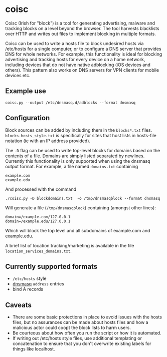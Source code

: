 coisc
========

Coisc (Irish for "block") is a tool for generating advertising,
malware and tracking blocks on a level beyond the browser. The tool
harvests blacklists over HTTP and writes out files to implement
blocking in multiple formats.

Coisc can be used to write a hosts file to block undesired hosts via /etc/hosts for a single computer, or to configure a DNS server that provides DNS for whole networks. For example, this functionality is ideal for blocking advertising and tracking hosts for every device on a home network, including devices that do not have native adblocking (iOS devices and others). This pattern also works on DNS servers for VPN clients for mobile devices etc.

Example use
--------
```coisc.py --output /etc/dnsmasq.d/adblocks --format dnsmasq```

Configuration
--------
Block sources can be added by including them in the ```blocks*.txt``` files. ```blocks-hosts_style.txt``` is specifically for sites that host lists in hosts-file notation (ie with an IP address provided).

The `-D` flag can be used to write top-level blocks for domains based on the contents of a file. Domains are simply listed separated by newlines. Currently this functionality is only supported when using the dnsmasq output format. For example, a file named `domains.txt` containing
```
example.com
example.edu
```
And processed with the command
```
./coisc.py -D blockdomains.txt  -o /tmp/dnsmasqblock --format dnsmasq
```
Will generate a file (`/tmp/dnsmasqblock`) containing (amongst other lines):
```
domain=/example.com/127.0.0.1
domain=/example.edu/127.0.0.1
```
Which will block the top level and all subdomains of example.com and example.edu.

A brief list of location tracking/marketing is available in the file `location_services_domains.txt`.

Currently supported formats
--------
* ```/etc/hosts``` style
* [dnsmasq](http://www.thekelleys.org.uk/dnsmasq/doc.html) ```address``` entries
* bind A records

Caveats
--------
* There are some basic protections in place to avoid issues with the hosts files, but no assurances can be made about hosts files and how a malicious actor could coopt the block lists to harm users.
* Be courteous about how often you run the script or how it is automated.
* If writing out /etc/hosts style files, use additional templating or concatenation to ensure that you don't overwrite existing labels for things like localhost.
